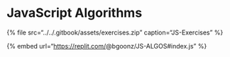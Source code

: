 # JavaScript Algorithms

{% file src=“../../.gitbook/assets/exercises.zip” caption=“JS-Exercises” %}

{% embed url=“https://replit.com/<span class="citation" data-cites="bgoonz/JS-ALGOS">@bgoonz/JS-ALGOS</span>\#index.js” %}
